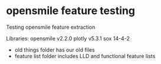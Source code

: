 # opensmile feature testing
Testing opensmile feature extraction

Libraries:
opensmile v2.2.0
plotly v5.3.1
sox 14-4-2

- old things folder has our old files<br/>
- feature list folder includes LLD and functional feature lists

